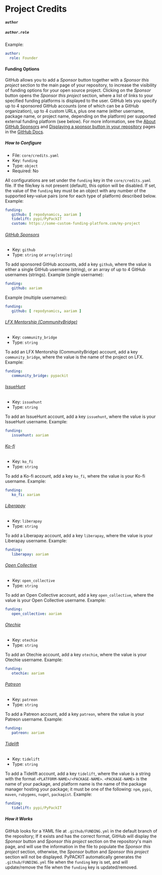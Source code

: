 # Project Credits

#### `author`

##### `author.role`
Example:
```yaml
author:
  role: Founder
```

#### Funding Options
GitHub allows you to add a *Sponsor* button together with a *Sponsor this project* section
to the main page of your repository, to increase the visibility of funding options
for your open source project. Clicking on the *Sponsor* button opens the *Sponsor this project* section,
where a list of links to your specified funding platforms is displayed to the user.
GitHub lets you specify up to 4 sponsored GitHub accounts (one of which can be a GitHub organization),
up to 4 custom URLs, plus one name (either username, package name, or project name, depending on the platform)
per supported external funding platform (see below).
For more information, see the [About GitHub Sponsors](https://docs.github.com/en/sponsors/getting-started-with-github-sponsors/about-github-sponsors)
and [Displaying a sponsor button in your repository](https://docs.github.com/en/repositories/managing-your-repositorys-settings-and-features/customizing-your-repository/displaying-a-sponsor-button-in-your-repository)
pages in the [GitHub Docs](https://docs.github.com).

##### How to Configure
- File: `core/credits.yaml`
- Key: `funding`
- Type: `object`
- Required: No

All configurations are set under the `funding` key in the `core/credits.yaml` file.
If the file/key is not present (default), this option will be disabled.
If set, the value of the `funding` key must be an object with any number of
the supported key-value pairs (one for each type of platform) described below. Example:
```yaml
funding:
   github: [ repodynamics, aariam ]
   tidelift: pypi/PyPackIT
   custom: https://some-custom-funding-platform.com/my-project
```

###### [GitHub Sponsors](https://github.com/sponsors)
- Key: `github`
- Type: `string` or `array[string]`

To add sponsored GitHub accounts, add a key `github`, where the value is either a single
GitHub username (string), or an array of up to 4 GitHub usernames (strings).
Example (single username):
```yaml
funding:
   github: aariam
```
Example (multiple usernames):
```yaml
funding:
   github: [ repodynamics, aariam ]
```

###### [LFX Mentorship (CommunityBridge)](https://lfx.linuxfoundation.org/tools/mentorship)
- Key: `community_bridge`
- Type: `string`

To add an LFX Mentorship (CommunityBridge) account, add a key `community_bridge`,
where the value is the name of the project on LFX.
Example:
```yaml
funding:
   community_bridge: pypackit
```

###### [IssueHunt](https://issuehunt.io/)
- Key: `issuehunt`
- Type: `string`

To add an IssueHunt account, add a key `issuehunt`,
where the value is your IssueHunt username.
Example:
```yaml
funding:
   issuehunt: aariam
```

###### [Ko-fi](https://ko-fi.com/)
- Key: `ko_fi`
- Type: `string`

To add a Ko-fi account, add a key `ko_fi`,
where the value is your Ko-fi username.
Example:
```yaml
funding:
   ko_fi: aariam
```

###### [Liberapay](https://liberapay.com/)
- Key: `liberapay`
- Type: `string`

To add a Liberapay account, add a key `liberapay`,
where the value is your Liberapay username.
Example:
```yaml
funding:
   liberapay: aariam
```

###### [Open Collective](https://opencollective.com/)
- Key: `open_collective`
- Type: `string`

To add an Open Collective account, add a key `open_collective`,
where the value is your Open Collective username.
Example:
```yaml
funding:
   open_collective: aariam
```

###### [Otechie](https://otechie.com/)
- Key: `otechie`
- Type: `string`

To add an Otechie account, add a key `otechie`,
where the value is your Otechie username.
Example:
```yaml
funding:
   otechie: aariam
```

###### [Patreon](https://www.patreon.com/)
- Key: `patreon`
- Type: `string`

To add a Patreon account, add a key `patreon`,
where the value is your Patreon username.
Example:
```yaml
funding:
   patreon: aariam
```

###### [Tidelift](https://tidelift.com/)
- Key: `tidelift`
- Type: `string`

To add a Tidelift account, add a key `tidelift`,
where the value is a string with the format `<PLATFORM-NAME>/<PACKAGE-NAME>`.
`<PACKAGE-NAME>` is the name of your package, and platform name is the name of the package manager
hosting your package; it must be one of the following:
`npm`, `pypi`, `maven`, `rubygems`, `nuget`, `packagist`.
Example:
```yaml
funding:
   tidelift: pypi/PyPackIT
```

##### How it Works
GitHub looks for a YAML file at `.github/FUNDING.yml` in the default branch of the repository;
If it exists and has the correct format, GitHub will display the
*Sponsor* button and *Sponsor this project* section on the repository's main page,
and will use the information in the file to populate the *Sponsor this project* section,
otherwise, the *Sponsor* button and *Sponsor this project* section will not be displayed.
PyPACKIT automatically generates the `.github/FUNDING.yml` file when the `funding` key is set,
and will update/remove the file when the `funding` key is updated/removed.

